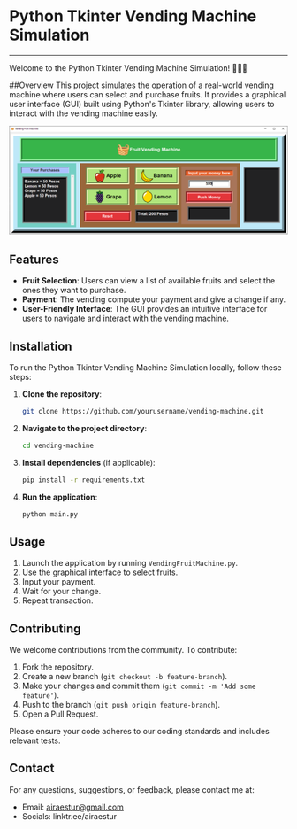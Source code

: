 # Python Tkinter Vending Machine Simulation
----------
Welcome to the Python Tkinter Vending Machine Simulation! 🍏🍌🍊

##Overview
This project simulates the operation of a real-world vending machine where users can select and purchase fruits. It provides a graphical user interface (GUI) built using Python's Tkinter library, allowing users to interact with the vending machine easily.

![Graphical User Interface](VendingFruitMachine.png)

## Features
- **Fruit Selection**: Users can view a list of available fruits and select the ones they want to purchase.
- **Payment**: The vending compute your payment and give a change if any.
- **User-Friendly Interface**: The GUI provides an intuitive interface for users to navigate and interact with the vending machine.

## Installation

To run the Python Tkinter Vending Machine Simulation locally, follow these steps:

1. **Clone the repository**:
    ```bash
    git clone https://github.com/yourusername/vending-machine.git
    ```

2. **Navigate to the project directory**:
    ```bash
    cd vending-machine
    ```

3. **Install dependencies** (if applicable):
    ```bash
    pip install -r requirements.txt
    ```

4. **Run the application**:
    ```bash
    python main.py
    ```

## Usage

1. Launch the application by running `VendingFruitMachine.py`.
2. Use the graphical interface to select fruits.
3. Input your payment.
4. Wait for your change.
5. Repeat transaction.

## Contributing

We welcome contributions from the community. To contribute:

1. Fork the repository.
2. Create a new branch (`git checkout -b feature-branch`).
3. Make your changes and commit them (`git commit -m 'Add some feature'`).
4. Push to the branch (`git push origin feature-branch`).
5. Open a Pull Request.

Please ensure your code adheres to our coding standards and includes relevant tests.

## Contact
For any questions, suggestions, or feedback, please contact me at:
- Email: airaestur@gmail.com
- Socials: linktr.ee/airaestur

